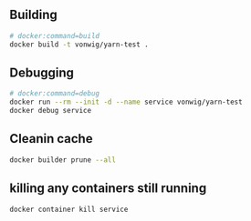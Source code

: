 ## Building

```sh
# docker:command=build
docker build -t vonwig/yarn-test .
```

## Debugging

```sh
# docker:command=debug
docker run --rm --init -d --name service vonwig/yarn-test
docker debug service
```

## Cleanin cache

```sh
docker builder prune --all
```

## killing any containers still running

```sh
docker container kill service 
```
